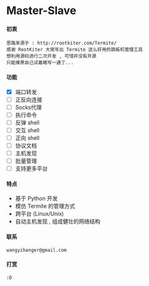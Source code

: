 # Master-Slave

#### 初衷

```
思路来源于 : http://rootkiter.com/Termite/
感谢 RootKiter 大佬写出 Termite 这么好用的跳板机管理工具
想利用源码进行二次开发 , 可惜并没有开源
只能摸黑自己试着瞎写一通了...
```

#### 功能

- [x] 端口转发
- [ ] 正反向连接
- [ ] Socks代理
- [ ] 执行命令
- [ ] 反弹 shell
- [ ] 交互 shell
- [ ] 正向 shell
- [ ] 协议文档
- [ ] 主机发现
- [ ] 批量管理
- [ ] 支持更多平台

#### 特点
* 基于 Python 开发
* 模仿 Termite 的管理方式
* 跨平台 (Linux/Unix)
* 自动主机发现 , 组成健壮的网络结构

#### 联系
```
wangyihanger@gmail.com
```

#### 打赏
```
:D
```
